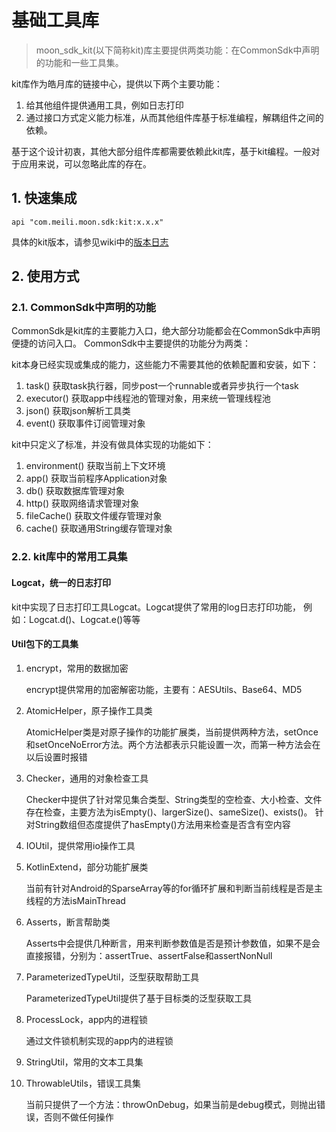 # 基础工具库

> moon_sdk_kit(以下简称kit)库主要提供两类功能：在CommonSdk中声明的功能和一些工具集。

kit库作为皓月库的链接中心，提供以下两个主要功能：

1. 给其他组件提供通用工具，例如日志打印
2. 通过接口方式定义能力标准，从而其他组件库基于标准编程，解耦组件之间的依赖。

基于这个设计初衷，其他大部分组件库都需要依赖此kit库，基于kit编程。一般对于应用来说，可以忽略此库的存在。

## 1. 快速集成
    
    api "com.meili.moon.sdk:kit:x.x.x"
    
具体的kit版本，请参见wiki中的[版本日志](http://gitlab.mljr.com/moon-android/moon_sdk_kit/wikis/home)

## 2. 使用方式
### 2.1. CommonSdk中声明的功能

CommonSdk是kit库的主要能力入口，绝大部分功能都会在CommonSdk中声明便捷的访问入口。
CommonSdk中主要提供的功能分为两类：

kit本身已经实现或集成的能力，这些能力不需要其他的依赖配置和安装，如下：

1. task() 获取task执行器，同步post一个runnable或者异步执行一个task
2. executor() 获取app中线程池的管理对象，用来统一管理线程池
3. json() 获取json解析工具类
4. event() 获取事件订阅管理对象

kit中只定义了标准，并没有做具体实现的功能如下：

1. environment() 获取当前上下文环境
2. app() 获取当前程序Application对象
3. db() 获取数据库管理对象
4. http() 获取网络请求管理对象
5. fileCache() 获取文件缓存管理对象
6. cache() 获取通用String缓存管理对象


### 2.2. kit库中的常用工具集

#### Logcat，统一的日志打印

kit中实现了日志打印工具Logcat。Logcat提供了常用的log日志打印功能，
例如：Logcat.d()、Logcat.e()等等

#### Util包下的工具集

1. encrypt，常用的数据加密

    encrypt提供常用的加密解密功能，主要有：AESUtils、Base64、MD5

2. AtomicHelper，原子操作工具类

    AtomicHelper类是对原子操作的功能扩展类，当前提供两种方法，setOnce和setOnceNoError方法。两个方法都表示只能设置一次，而第一种方法会在以后设置时报错

3. Checker，通用的对象检查工具

    Checker中提供了针对常见集合类型、String类型的空检查、大小检查、文件存在检查，主要方法为isEmpty()、largerSize()、sameSize()、exists()。
    针对String数组但态度提供了hasEmpty()方法用来检查是否含有空内容

4. IOUtil，提供常用io操作工具

5. KotlinExtend，部分功能扩展类

    当前有针对Android的SparseArray等的for循环扩展和判断当前线程是否是主线程的方法isMainThread
    
6. Asserts，断言帮助类

    Asserts中会提供几种断言，用来判断参数值是否是预计参数值，如果不是会直接报错，分别为：assertTrue、assertFalse和assertNonNull
    
7. ParameterizedTypeUtil，泛型获取帮助工具

    ParameterizedTypeUtil提供了基于目标类的泛型获取工具
    
8. ProcessLock，app内的进程锁

    通过文件锁机制实现的app内的进程锁

9. StringUtil，常用的文本工具集

10. ThrowableUtils，错误工具集

    当前只提供了一个方法：throwOnDebug，如果当前是debug模式，则抛出错误，否则不做任何操作